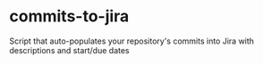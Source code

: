 # commits-to-jira
Script that auto-populates your repository's commits into Jira with descriptions and start/due dates
